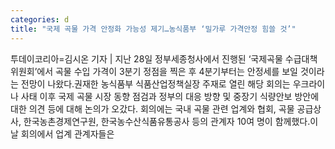 ```yaml
---
categories: d
title: "국제 곡물 가격 안정화 가능성 제기…농식품부 ‘밀가루 가격안정 힘쓸 것’"
---
```

투데이코리아=김시온 기자 | 지난 28일 정부세종청사에서 진행된 ‘국제곡물 수급대책위원회’에서 곡물 수입 가격이 3분기 정점을 찍은 후 4분기부터는 안정세를 보일 것이라는 전망이 나왔다.권재한 농식품부 식품산업정책실장 주재로 열린 해당 회의는 우크라이나 사태 이후 국제 곡물 시장 동향 점검과 정부의 대응 방향 및 중장기 식량안보 방안에 대한 의견 등에 대해 논의가 오갔다. 회의에는 국내 곡물 관련 업계와 협회, 곡물 공급상사, 한국농촌경제연구원, 한국농수산식품유통공사 등의 관계자 10여 명이 함께했다.이날 회의에서 업계 관계자들은